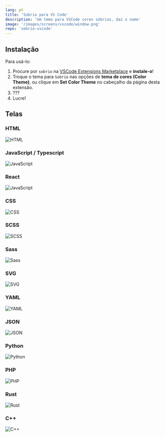 ```yaml
---
lang: pt
title: 'Sobrio para VS Code'
description: 'Um tema para VSCode cores sóbrias, daí o nome'
image: '/images/screens/vscode/window.png'
repo: 'sobrio-vscode'
---
```


## Instalação

Para usá-lo:

1. Procure por `sobrio` na [VSCode Extensions Marketplace](https://marketplace.visualstudio.com/items?itemName=elvessousa.sobrio) e **instale-o**!
2. Troque o tema para `Sobrio` nas opções de **tema de cores (Color Theme)**, ou clique em **Set Color Theme** no cabeçalho da página desta extensão.
3. ???
4. Lucre!

## Telas

### HTML

![HTML](../images/screens/vscode/html.png)

### JavaScript / Typescript

![JavaScript](../images/screens/vscode/js.png)

### React

![JavaScript](../images/screens/vscode/jsx-tsx.png)

### CSS

![CSS](../images/screens/vscode/css.png)

### SCSS

![SCSS](../images/screens/vscode/scss.png)

### Sass

![Sass](../images/screens/vscode/sass.png)

### SVG

![SVG](../images/screens/vscode/svg.png)

### YAML

![YAML](../images/screens/vscode/yaml.png)

### JSON

![JSON](../images/screens/vscode/json.png)

### Python

![Python](../images/screens/vscode/python.png)

### PHP

![PHP](../images/screens/vscode/php.png)

### Rust

![Rust](../images/screens/vscode/rust.png)

### C++

![C++](../images/screens/vscode/cpp.png)
